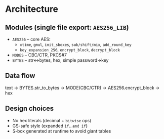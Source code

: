 # Architecture

## Modules (single file export: `AES256_LIB`)
- `AES256` – core AES:
  - `xtime`, `gmul`, `init_sboxes`, `sub/shift/mix`, `add_round_key`
  - `key_expansion_256`, `encrypt_block`, `decrypt_block`
- `MODES` – CBC/CTR, PKCS#7
- `BYTES` – str↔bytes, hex, simple password→key

## Data flow
text → BYTES.str_to_bytes → MODE(CBC/CTR) → AES256.encrypt_block → hex

## Design choices
- No hex literals (decimal + `bitwise` ops)
- GS-safe style (expanded `if`…`end if`)
- S-box generated at runtime to avoid giant tables
